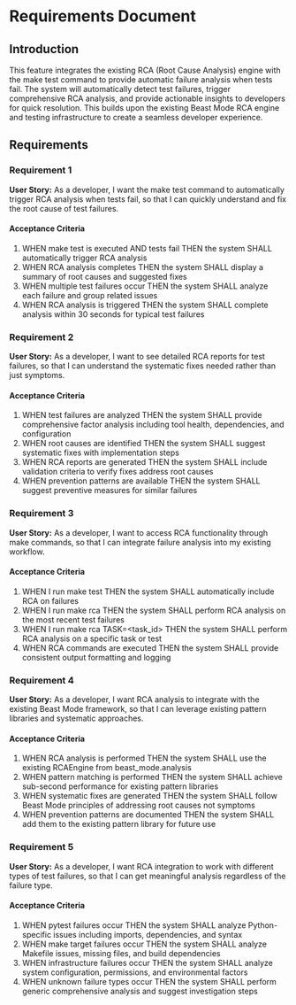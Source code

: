 # Requirements Document

## Introduction

This feature integrates the existing RCA (Root Cause Analysis) engine with the make test command to provide automatic failure analysis when tests fail. The system will automatically detect test failures, trigger comprehensive RCA analysis, and provide actionable insights to developers for quick resolution. This builds upon the existing Beast Mode RCA engine and testing infrastructure to create a seamless developer experience.

## Requirements

### Requirement 1

**User Story:** As a developer, I want the make test command to automatically trigger RCA analysis when tests fail, so that I can quickly understand and fix the root cause of test failures.

#### Acceptance Criteria

1. WHEN make test is executed AND tests fail THEN the system SHALL automatically trigger RCA analysis
2. WHEN RCA analysis completes THEN the system SHALL display a summary of root causes and suggested fixes
3. WHEN multiple test failures occur THEN the system SHALL analyze each failure and group related issues
4. WHEN RCA analysis is triggered THEN the system SHALL complete analysis within 30 seconds for typical test failures

### Requirement 2

**User Story:** As a developer, I want to see detailed RCA reports for test failures, so that I can understand the systematic fixes needed rather than just symptoms.

#### Acceptance Criteria

1. WHEN test failures are analyzed THEN the system SHALL provide comprehensive factor analysis including tool health, dependencies, and configuration
2. WHEN root causes are identified THEN the system SHALL suggest systematic fixes with implementation steps
3. WHEN RCA reports are generated THEN the system SHALL include validation criteria to verify fixes address root causes
4. WHEN prevention patterns are available THEN the system SHALL suggest preventive measures for similar failures

### Requirement 3

**User Story:** As a developer, I want to access RCA functionality through make commands, so that I can integrate failure analysis into my existing workflow.

#### Acceptance Criteria

1. WHEN I run make test THEN the system SHALL automatically include RCA on failures
2. WHEN I run make rca THEN the system SHALL perform RCA analysis on the most recent test failures
3. WHEN I run make rca TASK=<task_id> THEN the system SHALL perform RCA analysis on a specific task or test
4. WHEN RCA commands are executed THEN the system SHALL provide consistent output formatting and logging

### Requirement 4

**User Story:** As a developer, I want RCA analysis to integrate with the existing Beast Mode framework, so that I can leverage existing pattern libraries and systematic approaches.

#### Acceptance Criteria

1. WHEN RCA analysis is performed THEN the system SHALL use the existing RCAEngine from beast_mode.analysis
2. WHEN pattern matching is performed THEN the system SHALL achieve sub-second performance for existing pattern libraries
3. WHEN systematic fixes are generated THEN the system SHALL follow Beast Mode principles of addressing root causes not symptoms
4. WHEN prevention patterns are documented THEN the system SHALL add them to the existing pattern library for future use

### Requirement 5

**User Story:** As a developer, I want RCA integration to work with different types of test failures, so that I can get meaningful analysis regardless of the failure type.

#### Acceptance Criteria

1. WHEN pytest failures occur THEN the system SHALL analyze Python-specific issues including imports, dependencies, and syntax
2. WHEN make target failures occur THEN the system SHALL analyze Makefile issues, missing files, and build dependencies
3. WHEN infrastructure failures occur THEN the system SHALL analyze system configuration, permissions, and environmental factors
4. WHEN unknown failure types occur THEN the system SHALL perform generic comprehensive analysis and suggest investigation steps